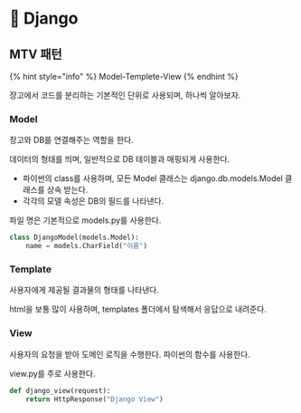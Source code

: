 # 🐍 Django

## MTV 패턴

{% hint style="info" %}
Model-Templete-View
{% endhint %}

쟝고에서 코드를 분리하는 기본적인 단위로 사용되며, 하나씩 알아보자.

### Model

장고와 DB를 연결해주는 역할을 한다.

데이터의 형태를 띄며, 일반적으로 DB 테이블과 매핑되게 사용한다.

* 파이썬의 class를 사용하며, 모든 Model 클래스는 django.db.models.Model 클래스를 상속 받는다.
* 각각의 모델 속성은 DB의 필드를 나타낸다.

파일 명은 기본적으로 models.py를 사용한다.

```python
class DjangoModel(models.Model):
    name = models.CharField("이름")
```

### Template

사용자에게 제공될 결과물의 형태를 나타낸다.

html을 보통 많이 사용하며, templates 폴더에서 탐색해서 응답으로 내려준다.

### View

사용자의 요청을 받아 도메인 로직을 수행한다. 파이썬의 함수를 사용한다.

view.py를 주로 사용한다.

```python
def django_view(request):
    return HttpResponse("Django View")
```
